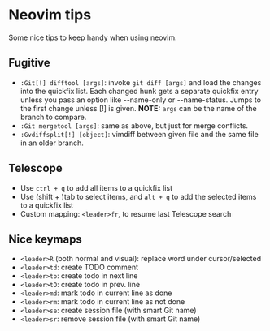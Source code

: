 # Neovim tips

Some nice tips to keep handy when using neovim.

## Fugitive

- `:Git[!] difftool [args]`: invoke `git diff [args]` and load the changes into the
  quickfix list.  Each changed hunk gets a separate quickfix entry unless you
  pass an option like --name-only or --name-status.  Jumps to the first change
  unless [!] is given.
  **NOTE:** `args` can be the name of the branch to compare.
- `:Git mergetool [args]`: same as above, but just for merge conflicts.
- `:Gvdiffsplit[!] [object]`: vimdiff between given file and the same file in
  an older branch.

## Telescope

- Use `ctrl + q` to add all items to a quickfix list
- Use (shift + )tab to select items, and `alt + q` to add the selected items to
  a quickfix list
- Custom mapping: `<leader>fr`, to resume last Telescope search

## Nice keymaps

- `<leader>R` (both normal and visual): replace word under cursor/selected
- `<leader>td`: create TODO comment
- `<leader>to`: create todo in next line
- `<leader>tO`: create todo in prev. line
- `<leader>md`: mark todo in current line as done
- `<leader>rm`: mark todo in current line as not done
- `<leader>se`: create session file (with smart Git name)
- `<leader>sr`: remove session file (with smart Git name)
